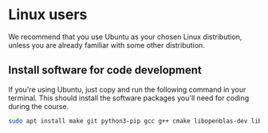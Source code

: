 # Linux users

We recommend that you use Ubuntu as your chosen Linux distribution, unless you are already familiar with some other distribution.


## Install software for code development

If you're using Ubuntu, just copy and run the following command in your terminal. This should install the software packages you'll need for coding during the course.

```sh
sudo apt install make git python3-pip gcc g++ cmake libopenblas-dev liblapack-dev libarpack2-dev libsuperlu-dev libarmadillo-dev libomp-dev
```

<!--
## Install LaTeX

If you want to write and build LaTeX documents locally on your computer (as opposed to using an online service like Overleaf), you need to install the software necessary to compile `.tex` files. The following command should install all the required packages for you.

```sh
sudo apt install texlive-full
```

If you prefer using a specialized IDE (integrated development environment) for writing and building LaTeX documents, you can for instance use TexStudio. (But note that there are many other alternatives available.) To install TexStudio, run this command:

```sh
sudo apt install texstudio
```
-->
